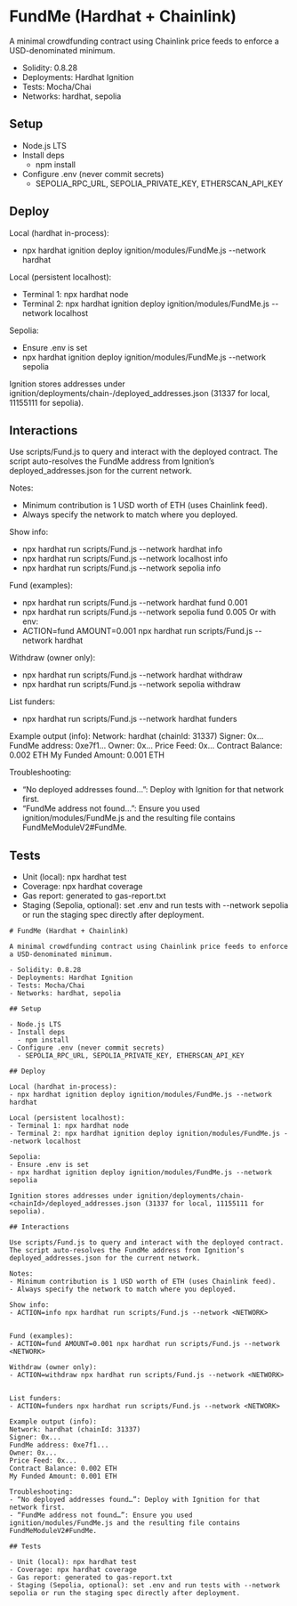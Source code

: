 # FundMe (Hardhat + Chainlink)

A minimal crowdfunding contract using Chainlink price feeds to enforce a USD-denominated minimum.

- Solidity: 0.8.28
- Deployments: Hardhat Ignition
- Tests: Mocha/Chai
- Networks: hardhat, sepolia

## Setup

- Node.js LTS
- Install deps
  - npm install
- Configure .env (never commit secrets)
  - SEPOLIA_RPC_URL, SEPOLIA_PRIVATE_KEY, ETHERSCAN_API_KEY

## Deploy

Local (hardhat in-process):
- npx hardhat ignition deploy ignition/modules/FundMe.js --network hardhat

Local (persistent localhost):
- Terminal 1: npx hardhat node
- Terminal 2: npx hardhat ignition deploy ignition/modules/FundMe.js --network localhost

Sepolia:
- Ensure .env is set
- npx hardhat ignition deploy ignition/modules/FundMe.js --network sepolia

Ignition stores addresses under ignition/deployments/chain-<chainId>/deployed_addresses.json (31337 for local, 11155111 for sepolia).

## Interactions

Use scripts/Fund.js to query and interact with the deployed contract. The script auto-resolves the FundMe address from Ignition’s deployed_addresses.json for the current network.

Notes:
- Minimum contribution is 1 USD worth of ETH (uses Chainlink feed).
- Always specify the network to match where you deployed.

Show info:
- npx hardhat run scripts/Fund.js --network hardhat info
- npx hardhat run scripts/Fund.js --network localhost info
- npx hardhat run scripts/Fund.js --network sepolia info

Fund (examples):
- npx hardhat run scripts/Fund.js --network hardhat fund 0.001
- npx hardhat run scripts/Fund.js --network sepolia fund 0.005
Or with env:
- ACTION=fund AMOUNT=0.001 npx hardhat run scripts/Fund.js --network hardhat

Withdraw (owner only):
- npx hardhat run scripts/Fund.js --network hardhat withdraw
- npx hardhat run scripts/Fund.js --network sepolia withdraw

List funders:
- npx hardhat run scripts/Fund.js --network hardhat funders

Example output (info):
Network: hardhat (chainId: 31337)
Signer: 0x...
FundMe address: 0xe7f1...
Owner: 0x...
Price Feed: 0x...
Contract Balance: 0.002 ETH
My Funded Amount: 0.001 ETH

Troubleshooting:
- “No deployed addresses found…”: Deploy with Ignition for that network first.
- “FundMe address not found…”: Ensure you used ignition/modules/FundMe.js and the resulting file contains FundMeModuleV2#FundMe.

## Tests

- Unit (local): npx hardhat test
- Coverage: npx hardhat coverage
- Gas report: generated to gas-report.txt
- Staging (Sepolia, optional): set .env and run tests with --network sepolia or run the staging spec directly after deployment.

```// filepath: /home/sovan/fundme_yt/README.md
# FundMe (Hardhat + Chainlink)

A minimal crowdfunding contract using Chainlink price feeds to enforce a USD-denominated minimum.

- Solidity: 0.8.28
- Deployments: Hardhat Ignition
- Tests: Mocha/Chai
- Networks: hardhat, sepolia

## Setup

- Node.js LTS
- Install deps
  - npm install
- Configure .env (never commit secrets)
  - SEPOLIA_RPC_URL, SEPOLIA_PRIVATE_KEY, ETHERSCAN_API_KEY

## Deploy

Local (hardhat in-process):
- npx hardhat ignition deploy ignition/modules/FundMe.js --network hardhat

Local (persistent localhost):
- Terminal 1: npx hardhat node
- Terminal 2: npx hardhat ignition deploy ignition/modules/FundMe.js --network localhost

Sepolia:
- Ensure .env is set
- npx hardhat ignition deploy ignition/modules/FundMe.js --network sepolia

Ignition stores addresses under ignition/deployments/chain-<chainId>/deployed_addresses.json (31337 for local, 11155111 for sepolia).

## Interactions

Use scripts/Fund.js to query and interact with the deployed contract. The script auto-resolves the FundMe address from Ignition’s deployed_addresses.json for the current network.

Notes:
- Minimum contribution is 1 USD worth of ETH (uses Chainlink feed).
- Always specify the network to match where you deployed.

Show info:
- ACTION=info npx hardhat run scripts/Fund.js --network <NETWORK>


Fund (examples):
- ACTION=fund AMOUNT=0.001 npx hardhat run scripts/Fund.js --network <NETWORK>

Withdraw (owner only):
- ACTION=withdraw npx hardhat run scripts/Fund.js --network <NETWORK>


List funders:
- ACTION=funders npx hardhat run scripts/Fund.js --network <NETWORK>

Example output (info):
Network: hardhat (chainId: 31337)
Signer: 0x...
FundMe address: 0xe7f1...
Owner: 0x...
Price Feed: 0x...
Contract Balance: 0.002 ETH
My Funded Amount: 0.001 ETH

Troubleshooting:
- “No deployed addresses found…”: Deploy with Ignition for that network first.
- “FundMe address not found…”: Ensure you used ignition/modules/FundMe.js and the resulting file contains FundMeModuleV2#FundMe.

## Tests

- Unit (local): npx hardhat test
- Coverage: npx hardhat coverage
- Gas report: generated to gas-report.txt
- Staging (Sepolia, optional): set .env and run tests with --network sepolia or run the staging spec directly after deployment.
